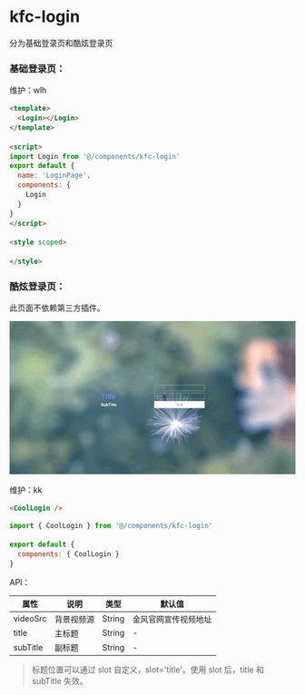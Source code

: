 # kfc-login
分为基础登录页和酷炫登录页

### 基础登录页：

维护：wlh

```html
<template>
  <Login></Login>
</template>

<script>
import Login from '@/components/kfc-login'
export default {
  name: 'LoginPage',
  components: {
    Login
  }
}
</script>

<style scoped>

</style>
```

### 酷炫登录页：

此页面不依赖第三方插件。

![cool-login](./demo.gif)

维护：kk

```html
<CoolLogin />
```
```js
import { CoolLogin } from '@/components/kfc-login'

export default {
  components: { CoolLogin }
}
```
API：

| 属性     | 说明       | 类型   | 默认值               |
| -------- | ---------- | ------ | ----------------- |
| videoSrc | 背景视频源 | String | 金风官网宣传视频地址   |
| title    | 主标题     | String | -                  |
| subTitle | 副标题     | String | -                  |

> 标题位置可以通过 slot 自定义，slot='title'。使用 slot 后，title 和 subTitle 失效。

